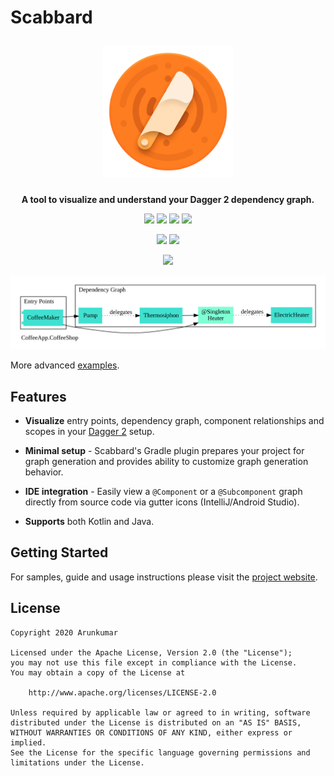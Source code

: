 
# Scabbard

<p align="center">
<img src="docs/images/scabbard-icon.png" 
width="210" hspace="10" vspace="10">
</p>

<p align="center">
<b>A tool to visualize and understand your Dagger 2 dependency graph.</b>
</p>

<p align="center"> 
<a href="https://github.com/arunkumar9t2/scabbard/releases/latest"><img src="https://img.shields.io/github/release/arunkumar9t2/scabbard.svg?style=flat-square&label=Release&logo=github&colorB=fb7b21"/></a>
<a href="https://bintray.com/arunkumar9t2/maven/scabbard-processor/_latestVersion"><img src="https://img.shields.io/bintray/v/arunkumar9t2/maven/scabbard-processor.svg?style=flat-square&label=Processor&logo=data%3Aimage%2Fpng%3Bbase64%2CiVBORw0KGgoAAAANSUhEUgAAADIAAAAyCAYAAAAeP4ixAAAACXBIWXMAAA7EAAAOxAGVKw4bAAAEPUlEQVRo3u2YT2gcZRTAf28bcmhLKSEEC5vSg0KIksTbrK0RjzkUoQERJ5LJQcRDXYp4kZZQGuxJ7amm8TKrO4WKNtRQIVQtaOjk4KFKTuLBQ0%2BlBylLCNtlnof9Nvm6bjYzuzt1q%2FvgY%2F%2Fw5s%2Fve9%2F7Cz35n8lskHvWC3KDaT8nk%2BbNvSA3JvADsJI2TCZFS4wBK8BRwAFWZlOEyaQD4UzIDkRNHIGV2cBJBUZSOE4TwDJwbBeVdYWTBTd80LUWiQFRs8wNL3CGuhLEC5wx4IYFUQEeWiol6%2FtLIMtekBvqKhAvcLIgtk9UgAvA9zUdhSLw1eMwXPOC3P6uAVHkPvAjEBmIj8yqWGqbwBzwtQW7orDVNSAFNywD7wC%2BscQF3w0r9VHFd8NN4C1jmQ%2BASwU3jLrKR3w3LIO%2BDbpQD1GntwXqgl7yOwQB0NfJyOG761FMvcpTVaI8SemBJI5smu79%2B5pk6T6EEZC%2BPWIvqP7hz4SlprWQ7PqcQUSyMXZiE%2Fjdd8PEzn4Q5TbooRgV26vAnRY38w1UP46h9wvwSl1uih21%2Bs1K%2B3j3t3N6Wg2%2FZZOlbWknnG4Bf%2F3jNDR6N20JRHa7sgS4wIZ1%2F%2FttgFwFvrN%2BTwKfN3o3EUkOUsVoCDKg8BnISdCNgru%2BRyTYsyIoAaXZwEGQSdBPgf1J26fM3n3X9voWJAJBkGMCNwUZnbuai3t9sz7GQPANyJDRL4Pcsa9vFsKT5JGLpqKtlSFHgdVIGZ0r5lpvi4s5UAwEg5YfngG%2BjNvPJgGpAPPAggWTFViNhBEvSA7jFXOIcAJh2YKoAGd8N7ycpC9PlNlNtXreLCyYWwqjLUwMTpiucsCyxGngcsdKFEVBqWwvC0aVBZT5OphVL8i9kKC%2Fn2wAkVfVRSt7R9bzI20SPDJNAs5DhOcQjiAcAe5uN1IzYYSwYI7a9jEDbnrVeVZTxzYQy%2FUQwFJh5rEo%2BIX1%2FCl7Qzs6DpotOhkROQs6b23KnyCv%2BW74mxc414DXzf%2BfAO%2BbPFEHIXlUl%2FyZ9ZYbrX3tgPx6%2FZ6On8r%2BLCIZ4GWzMYeBqYlT2dsIk8DzRj00WdyCkDJIXquWaKtbbAukBjMxPfwTSAbkuPk8jMgUyAGQZ0weeATyHsjATp4gD7pUcNfbbnk7Nmn0glwf6Dngwxg1XFkhL8hSp%2Fr2fZ0CuXv9XvTi9PBanWUaZHcpg5wWkSu%2BG3as3eoYSA1mfDq7JkgGON4gKlaPk3DFfzPsaC%2FQURDjM9H49PCaVCFsmFqIXdyty%2BsKH2nsM5wDzpqyI%2B%2B74eJTN3wwQ7rzBiYPUWoQT0S8osNc0aEnPelJT9LNI6Z17Y%2BXatS6lcZIT0n1ATQCKq2MTA%2BB3gI9GG9PNNEYKLk%2BG6i4tDAyzYCMVIG6QkrNDNfKgO5f9IMWJo0Km6i8S%2FpD7LgUD3RnPvDflb8BKBVzKqLzQocAAAAASUVORK5CYII%3D&colorB=fb7b21"/></a>
<a href="https://plugins.gradle.org/plugin/scabbard.gradle"><img src="https://img.shields.io/maven-metadata/v/https/plugins.gradle.org/m2/scabbard/gradle/scabbard.gradle.gradle.plugin/maven-metadata.xml.svg?style=flat-square&label=Gradle&logo=gradle&colorB=fb7b21&logoColor=06A0CE"/></a>
<a href="https://plugins.jetbrains.com/plugin/13548-scabbard--dagger-2-visualizer"><img src="https://img.shields.io/jetbrains/plugin/v/13548-scabbard--dagger-2-visualizer?style=flat-square&label=IntelliJ&logo=intellij-idea&colorB=fb7b21&logoColor=18d68c"/></a>
</p>

<p align="center"> 
<img src="https://img.shields.io/github/workflow/status/arunkumar9t2/scabbard/Build%20Workflow?style=flat-square&logo=github">
<a href="https://arunkumar9t2.github.io/scabbard/"><img src="https://img.shields.io/badge/Website-%20-lightgrey.svg?color=f7a147&colorA=f7a147&style=flat-square&logo=github"/></a>
</p>


<p align="center">
<img src="https://thumbs.gfycat.com/ThankfulConfusedKillifish-small.gif">
</p>

<p align="center">
<img src="docs/images/dev.arunkumar.scabbard.coffee.CoffeeApp.CoffeeShop.svg">
</p>

More advanced [examples](https://arunkumar9t2.github.io/scabbard/examples/).

## Features

* **Visualize** entry points, dependency graph, component relationships and scopes in your [Dagger 2](https://github.com/google/dagger) setup.

* **Minimal setup** - Scabbard's Gradle plugin prepares your project for graph generation and provides ability to customize graph generation behavior.

* **IDE integration** - Easily view a `@Component` or a `@Subcomponent` graph directly from source code via gutter icons (IntelliJ/Android Studio).

* **Supports** both Kotlin and Java.

## Getting Started

For samples, guide and usage instructions please visit the [project website](https://arunkumar9t2.github.io/scabbard/).

## License

    Copyright 2020 Arunkumar

    Licensed under the Apache License, Version 2.0 (the "License");
    you may not use this file except in compliance with the License.
    You may obtain a copy of the License at

        http://www.apache.org/licenses/LICENSE-2.0

    Unless required by applicable law or agreed to in writing, software
    distributed under the License is distributed on an "AS IS" BASIS,
    WITHOUT WARRANTIES OR CONDITIONS OF ANY KIND, either express or implied.
    See the License for the specific language governing permissions and
    limitations under the License.
